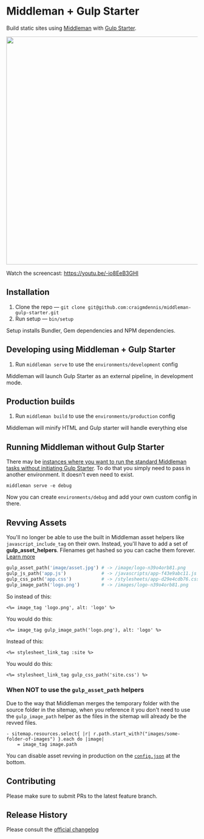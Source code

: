 # Middleman + Gulp Starter
Build static sites using [Middleman](https://middlemanapp.com/) with [Gulp Starter](https://github.com/vigetlabs/gulp-starter).

<a href="https://youtu.be/-io8EeB3GHI" target="_blank"><img src="https://www.dropbox.com/s/pohsw2b0csi8zyo/middleman-gulp-thumb.jpg ?raw=1" width="600"/></a>

Watch the screencast: https://youtu.be/-io8EeB3GHI

## Installation
1. Clone the repo &mdash; `git clone git@github.com:craigmdennis/middleman-gulp-starter.git`
1. Run setup &mdash; `bin/setup`

Setup installs Bundler, Gem dependencies and NPM dependencies.

## Developing using Middleman + Gulp Starter
1. Run `middleman serve` to use the `environments/development` config

Middleman will launch Gulp Starter as an external pipeline, in development mode.

## Production builds
1. Run `middleman build` to use the `environments/production` config

Middleman will minify HTML and Gulp starter will handle everything else

## Running Middleman without Gulp Starter
There may be [instances where you want to run the standard Middleman tasks without initiating Gulp Starter](https://github.com/craigmdennis/middleman-gulp-starter/pull/17#issue-147191865). To do that you simply need to pass in another environment. It doesn't even need to exist.

`middleman serve -e debug`

Now you can create `environments/debug` and add your own custom config in there.

## Revving Assets
You'll no longer be able to use the built in Middleman asset helpers like `javascript_include_tag` on their own. Instead, you'll have to add a set of **gulp_asset_helpers**. Filenames get hashed so you can cache them forever. [Learn more](helpers/README.md)

```ruby
gulp_asset_path('image/asset.jpg') # -> /image/logo-n39o4orb81.png
gulp_js_path('app.js')             # -> /javascripts/app-f43e9abc11.js
gulp_css_path('app.css')           # -> /stylesheets/app-d29e4cdb76.css
gulp_image_path('logo.png')        # -> /images/logo-n39o4orb81.png
```

So instead of this:
```erb
<%= image_tag 'logo.png', alt: 'logo' %>
```

You would do this:
```erb
<%= image_tag gulp_image_path('logo.png'), alt: 'logo' %>
```

Instead of this:
```erb
<%= stylesheet_link_tag :site %>
```

You would do this:
```erb
<%= stylesheet_link_tag gulp_css_path('site.css') %>
```

### When NOT to use the `gulp_asset_path` helpers
Due to the way that Middleman merges the temporary folder with the source folder in the sitemap, when you reference it you don't need to use the `gulp_image_path` helper as the files in the sitemap will already be the revved files.

```haml
- sitemap.resources.select{ |r| r.path.start_with?("images/some-folder-of-images") }.each do |image|
    = image_tag image.path
```

You can disable asset revving in production on the [`config.json`](https://github.com/craigmdennis/middleman-gulp-starter/blob/master/gulpfile.js/config.json#L78) at the bottom.

## Contributing
Please make sure to submit PRs to the latest feature branch.

## Release History
Please consult the [official changelog](https://github.com/craigmdennis/middleman-gulp-starter/blob/master/CHANGELOG.md)
